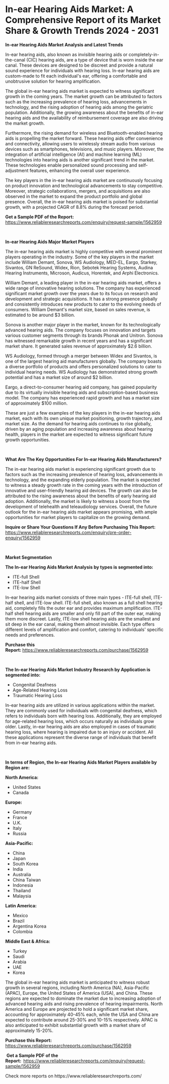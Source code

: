 <p><h1>In-ear Hearing Aids Market: A Comprehensive Report of its Market Share & Growth Trends 2024 - 2031</h1></p><p><strong>In-ear Hearing Aids Market Analysis and Latest Trends</strong></p>
<p><p>In-ear hearing aids, also known as invisible hearing aids or completely-in-the-canal (CIC) hearing aids, are a type of device that is worn inside the ear canal. These devices are designed to be discreet and provide a natural sound experience for individuals with hearing loss. In-ear hearing aids are custom-made to fit each individual's ear, offering a comfortable and unobtrusive solution for hearing amplification.</p><p>The global in-ear hearing aids market is expected to witness significant growth in the coming years. The market growth can be attributed to factors such as the increasing prevalence of hearing loss, advancements in technology, and the rising adoption of hearing aids among the geriatric population. Additionally, the growing awareness about the benefits of in-ear hearing aids and the availability of reimbursement coverage are also driving the market growth.</p><p>Furthermore, the rising demand for wireless and Bluetooth-enabled hearing aids is propelling the market forward. These hearing aids offer convenience and connectivity, allowing users to wirelessly stream audio from various devices such as smartphones, televisions, and music players. Moreover, the integration of artificial intelligence (AI) and machine learning (ML) technologies into hearing aids is another significant trend in the market. These technologies enable personalized sound processing and self-adjustment features, enhancing the overall user experience.</p><p>The key players in the in-ear hearing aids market are continuously focusing on product innovation and technological advancements to stay competitive. Moreover, strategic collaborations, mergers, and acquisitions are also observed in the market to expand the product portfolio and global presence. Overall, the in-ear hearing aids market is poised for substantial growth, with a projected CAGR of 8.8% during the forecast period.</p></p>
<p><strong>Get a Sample PDF of the Report:&nbsp;</strong> <a href="https://www.reliableresearchreports.com/enquiry/request-sample/1562959">https://www.reliableresearchreports.com/enquiry/request-sample/1562959</a></p>
<p>&nbsp;</p>
<p><strong>In-ear Hearing Aids Major Market Players</strong></p>
<p><p>The in-ear hearing aids market is highly competitive with several prominent players operating in the industry. Some of the key players in the market include William Demant, Sonova, WS Audiology, MED-EL, Eargo, Starkey, Sivantos, GN ReSound, Widex, Rion, Sebotek Hearing Systems, Audina Hearing Instruments, Microson, Audicus, Horentek, and Arphi Electronics.</p><p>William Demant, a leading player in the in-ear hearing aids market, offers a wide range of innovative hearing solutions. The company has experienced significant market growth over the years due to its focus on research and development and strategic acquisitions. It has a strong presence globally and consistently introduces new products to cater to the evolving needs of consumers. William Demant's market size, based on sales revenue, is estimated to be around $3 billion.</p><p>Sonova is another major player in the market, known for its technologically advanced hearing aids. The company focuses on innovation and targets various customer segments through its brands Phonak and Unitron. Sonova has witnessed remarkable growth in recent years and has a significant market share. It generated sales revenue of approximately $2.6 billion.</p><p>WS Audiology, formed through a merger between Widex and Sivantos, is one of the largest hearing aid manufacturers globally. The company boasts a diverse portfolio of products and offers personalized solutions to cater to individual hearing needs. WS Audiology has demonstrated strong growth potential and has a market size of around $2 billion.</p><p>Eargo, a direct-to-consumer hearing aid company, has gained popularity due to its virtually invisible hearing aids and subscription-based business model. The company has experienced rapid growth and has a market size of approximately $100 million.</p><p>These are just a few examples of the key players in the in-ear hearing aids market, each with its own unique market positioning, growth trajectory, and market size. As the demand for hearing aids continues to rise globally, driven by an aging population and increasing awareness about hearing health, players in the market are expected to witness significant future growth opportunities.</p></p>
<p>&nbsp;</p>
<p><strong>What Are The Key Opportunities For In-ear Hearing Aids Manufacturers?</strong></p>
<p><p>The in-ear hearing aids market is experiencing significant growth due to factors such as the increasing prevalence of hearing loss, advancements in technology, and the expanding elderly population. The market is expected to witness a steady growth rate in the coming years with the introduction of innovative and user-friendly hearing aid devices. The growth can also be attributed to the rising awareness about the benefits of early hearing aid adoption. Additionally, the market is likely to witness a boost from the development of telehealth and teleaudiology services. Overall, the future outlook for the in-ear hearing aids market appears promising, with ample opportunities for market players to capitalize on the growing demand.</p></p>
<p><strong>Inquire or Share Your Questions If Any Before Purchasing This Report:</strong> <a href="https://www.reliableresearchreports.com/enquiry/pre-order-enquiry/1562959">https://www.reliableresearchreports.com/enquiry/pre-order-enquiry/1562959</a></p>
<p>&nbsp;</p>
<p><strong>Market Segmentation</strong></p>
<p><strong>The In-ear Hearing Aids Market Analysis by types is segmented into:</strong></p>
<p><ul><li>ITE-full Shell</li><li>ITE-half Shell</li><li>ITE-low Shell</li></ul></p>
<p><p>In-ear hearing aids market consists of three main types - ITE-full shell, ITE-half shell, and ITE-low shell. ITE-full shell, also known as a full shell hearing aid, completely fills the outer ear and provides maximum amplification. ITE-half shell hearing aids are smaller and only fill part of the outer ear, making them more discreet. Lastly, ITE-low shell hearing aids are the smallest and sit deep in the ear canal, making them almost invisible. Each type offers different levels of amplification and comfort, catering to individuals' specific needs and preferences.</p></p>
<p><strong>Purchase this Report:&nbsp;</strong><a href="https://www.reliableresearchreports.com/purchase/1562959">https://www.reliableresearchreports.com/purchase/1562959</a></p>
<p>&nbsp;</p>
<p><strong>The In-ear Hearing Aids Market Industry Research by Application is segmented into:</strong></p>
<p><ul><li>Congenital Deafness</li><li>Age-Related Hearing Loss</li><li>Traumatic Hearing Loss</li></ul></p>
<p><p>In-ear hearing aids are utilized in various applications within the market. They are commonly used for individuals with congenital deafness, which refers to individuals born with hearing loss. Additionally, they are employed for age-related hearing loss, which occurs naturally as individuals grow older. Lastly, in-ear hearing aids are also employed in cases of traumatic hearing loss, where hearing is impaired due to an injury or accident. All these applications represent the diverse range of individuals that benefit from in-ear hearing aids.</p></p>
<p>&nbsp;</p>
<p><strong>In terms of Region, the In-ear Hearing Aids Market Players available by Region are:</strong></p>
<p>
    <p> <strong> North America: </strong>
        <ul>
            <li>United States</li>
            <li>Canada</li>
        </ul>
        </p> 
    <p> <strong> Europe: </strong>
        <ul>
            <li>Germany</li>
            <li>France</li>
            <li>U.K.</li>
            <li>Italy</li>
            <li>Russia</li>
        </ul>
        </p> 
    <p> <strong> Asia-Pacific: </strong>
        <ul>
            <li>China</li>
            <li>Japan</li>
            <li>South Korea</li>
            <li>India</li>
            <li>Australia</li>
            <li>China Taiwan</li>
            <li>Indonesia</li>
            <li>Thailand</li>
            <li>Malaysia</li>
        </ul>
        </p> 
    <p> <strong> Latin America: </strong>
        <ul>
            <li>Mexico</li>
            <li>Brazil</li>
            <li>Argentina Korea</li>
            <li>Colombia</li>
        </ul>
        </p> 
    <p> <strong> Middle East & Africa: </strong>
        <ul>
            <li>Turkey</li>
            <li>Saudi</li>
            <li>Arabia</li>
            <li>UAE</li>
            <li>Korea</li>
        </ul>
    </p>
    </p>
<p><p>The global in-ear hearing aids market is anticipated to witness robust growth in several regions, including North America (NA), Asia-Pacific (APAC), Europe, the United States of America (USA), and China. These regions are expected to dominate the market due to increasing adoption of advanced hearing aids and rising prevalence of hearing impairments. North America and Europe are projected to hold a significant market share, accounting for approximately 40-45% each, while the USA and China are expected to contribute around 25-30% and 10-15% respectively. APAC is also anticipated to exhibit substantial growth with a market share of approximately 15-20%.</p></p>
<p><strong>Purchase this Report: </strong><a href="https://www.reliableresearchreports.com/purchase/1562959">https://www.reliableresearchreports.com/purchase/1562959</a></p>
<p>&nbsp;<strong>Get a Sample PDF of the Report:&nbsp;&nbsp;</strong><a href="https://www.reliableresearchreports.com/enquiry/request-sample/1562959">https://www.reliableresearchreports.com/enquiry/request-sample/1562959</a></p>
<p><strong></strong></p>
<p>Check more reports on https://www.reliableresearchreports.com/</p>